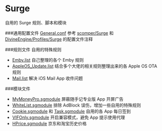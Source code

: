 # Surge
自用的 Surge 规则、脚本和模块

###通用配置文件
[General.conf](https://github.com/BlueGrave/Surge/blob/master/General.conf) 参考 [scomper/Surge](https://github.com/scomper/Surge) 和 [DivineEngine/Profiles/Surge](https://github.com/DivineEngine/Profiles/tree/master/Surge) 的配置文件注释

###规则文件
自用的特殊规则
- [Emby.list](https://github.com/BlueGrave/Surge/blob/master/Ruleset/Emby.list) 自己整理的各个 Emby 规则
- [AppleOS_Update.list](https://github.com/BlueGrave/Surge/blob/master/Ruleset/AppleOS_Update.list) 结合多个大佬的相关规则整理出来的各 Apple OS OTA 规则
- [Mail.list](https://github.com/BlueGrave/Surge/blob/master/Ruleset/Mail.list) 解决 iOS Mail App 收件问题

###模块文件
- [MyMoneyPro.sgmodule](https://github.com/BlueGrave/Surge/blob/master/Module/MyMoneyPro.sgmodule) 屏蔽随手记专业版 App 开屏广告
- [WhiteList.sgmodule](https://github.com/BlueGrave/Surge/blob/master/Module/WhiteList.sgmodule) 排除 AdBlock 误伤，增加一些自用的特殊规则
- [Cookie.sgmodule](https://github.com/BlueGrave/Surge/blob/master/Module/Cookie.sgmodule) 和 [Task.sgmodule](https://github.com/BlueGrave/Surge/blob/master/Module/Task.sgmodule) 自用的各 App 每日签到
- [VIFOnly.sgmodule](https://github.com/BlueGrave/Surge/blob/master/Module/VIFOnly.sgmodule) 开启兼容模式，避免 App 提示使用代理
- [HPrice.sgmodule](https://github.com/BlueGrave/Surge/blob/master/Module/HPrice.sgmodule) 京东和淘宝历史价格